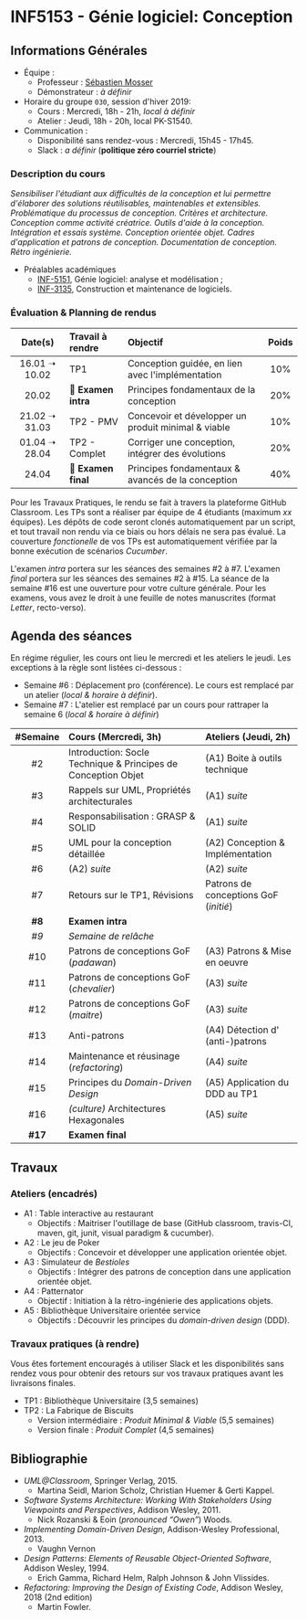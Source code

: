 # INF5153 - Génie logiciel: Conception

## Informations Générales

  * Équipe : 
    * Professeur : [Sébastien Mosser](https://mosser.github.io)
    * Démonstrateur : _à définir_  
  * Horaire du groupe `030`, session d'hiver 2019:
    * Cours : Mercredi, 18h - 21h, _local à définir_
    * Atelier : Jeudi, 18h - 20h, local PK-S1540.
  * Communication : 
    * Disponibilité sans rendez-vous : Mercredi, 15h45 - 17h45.
    * Slack : _a définir_ (**politique zéro courriel stricte**)

### Description du cours 

_Sensibiliser l'étudiant aux difficultés de la conception et lui permettre d'élaborer des solutions réutilisables, maintenables et extensibles. Problématique du processus de conception. Critères et architecture. Conception comme activité créatrice. Outils d'aide à la conception. Intégration et essais système. 
Conception orientée objet. Cadres d'application et patrons de conception. Documentation de conception. Rétro ingénierie._

  * Préalables académiques
    * [INF-5151](https://etudier.uqam.ca/cours?sigle=INF5151), Génie logiciel: analyse et modélisation ; 
    * [INF-3135](https://etudier.uqam.ca/cours?sigle=INF3135), Construction et maintenance de logiciels.

### Évaluation & Planning de rendus

<center>

| Date(s)  | Travail à rendre | Objectif | Poids |
| :---:   | :---   | :---    | :---: |
| 16.01 ➝ 10.02 | TP1 |  Conception guidée, en lien avec l'implémentation | 10% |
| 20.02 | :notebook: **Examen intra** | Principes fondamentaux de la conception | 20% |
| 21.02 ➝ 31.03 | TP2 - PMV | Concevoir et développer un produit minimal & viable  | 10% |
| 01.04 ➝ 28.04 | TP2 - Complet | Corriger une conception, intégrer des évolutions  | 20% |
| 24.04 | :notebook: **Examen final** | Principes fondamentaux & avancés de la conception | 40% |

</center>

Pour les Travaux Pratiques, le rendu se fait à travers la plateforme GitHub Classroom. Les TPs sont a réaliser par équipe de 4 étudiants (maximum _xx_ équipes). Les dépôts de code seront clonés automatiquement par un script, et tout travail non rendu via ce biais ou hors délais ne sera pas évalué.  La couverture _fonctionelle_ de vos TPs est automatiquement vérifiée par la bonne exécution de scénarios _Cucumber_.

L'examen _intra_ portera sur les séances des semaines #2 à #7. L'examen _final_ portera sur les séances des semaines #2 à #15. La séance de la semaine #16 est une ouverture pour votre culture générale. Pour les examens, vous avez le droit à une feuille de notes manuscrites (format _Letter_, recto-verso).

## Agenda des séances

En régime régulier, les cours ont lieu le mercredi et les ateliers le jeudi. Les exceptions à la règle sont listées ci-dessous :

  - Semaine #6 : Déplacement pro (conférence). Le cours est remplacé par un atelier (_local & horaire à définir_).
  - Semaine #7 : L'atelier est remplacé par un cours pour rattraper la semaine 6 (_local & horaire à définir_)

<center>

| #Semaine | Cours (Mercredi, 3h) | Ateliers (Jeudi, 2h) |
| :---:   | :---   | :---    |
| #2      |  Introduction: Socle Technique & Principes de Conception Objet |  (A1) Boite à outils technique |
| #3      |  Rappels sur UML, Propriétés architecturales | (A1) _suite_ |
| #4      |  Responsabilisation : GRASP & SOLID | (A1) _suite_ |
| #5      |  UML pour la conception détaillée | (A2) Conception & Implémentation |
| #6      |  (A2) _suite_ | (A2) _suite_   | 
| #7      |  Retours sur le TP1, Révisions|  Patrons de conceptions GoF (_initié_) |
| **#8**  | **Examen intra**   |   |
| _#9_    | _Semaine de relâche_   |   |
| #10     |  Patrons de conceptions GoF (_padawan_) | (A3) Patrons & Mise en oeuvre  |
| #11     |  Patrons de conceptions GoF (_chevalier_) | (A3) _suite_ |
| #12     |  Patrons de conceptions GoF (_maitre_) |  (A3) _suite_  |
| #13     |  Anti-patrons | (A4) Détection d' (anti-)patrons  |
| #14     |  Maintenance et réusinage (_refactoring_) | (A4) _suite_  |
| #15     |  Principes du _Domain-Driven Design_  | (A5) Application du DDD au TP1  | 
| #16     |  _(culture)_ Architectures Hexagonales | (A5) _suite_  |
| **#17** |  **Examen final** |  |

</center>

## Travaux

### Ateliers (encadrés)

  * A1 : Table interactive au restaurant
    * Objectifs : Maitriser l'outillage de base (GitHub classroom, travis-CI, maven, git, junit, visual paradigm & cucumber).
  * A2 : Le jeu de Poker
    * Objectifs : Concevoir et développer une application orientée objet.
  * A3 : Simulateur de _Bestioles_
    * Objectifs : Intégrer des patrons de conception dans une application orientée objet.
  * A4 : Patternator
    * Objectif : Initiation à la rétro-ingénierie des applications objets.
  * A5 : Bibliothèque Universitaire orientée service
    * Objectifs : Découvrir les principes du _domain-driven design_ (DDD).

### Travaux pratiques (à rendre)

Vous êtes fortement encouragés à utiliser Slack et les disponibilités sans rendez vous pour obtenir des retours sur vos travaux pratiques avant les livraisons finales.

  * TP1 : Bibliothèque Universitaire (3,5 semaines)
  * TP2 : La Fabrique de Biscuits 
    * Version intermédiaire : _Produit Minimal & Viable_ (5,5 semaines)
    * Version finale : _Produit Complet_  (4,5 semaines)

## Bibliographie

  * _UML@Classroom_, Springer Verlag, 2015.
    * Martina Seidl, Marion Scholz, Christian Huemer & Gerti Kappel. 
  * _Software Systems Architecture: Working With Stakeholders Using Viewpoints and Perspectives_, Addison Wesley, 2011.
    * Nick Rozanski & Eoin (_pronounced “Owen”_) Woods. 
  * _Implementing Domain-Driven Design_, Addison-Wesley Professional, 2013.
    * Vaughn Vernon 
  * _Design Patterns: Elements of Reusable Object-Oriented Software_, Addison Wesley, 1994.
    * Erich Gamma, Richard Helm, Ralph Johnson & John Vlissides.
  * _Refactoring: Improving the Design of Existing Code_, Addison Wesley, 2018 (2nd edition)
    * Martin Fowler.  

